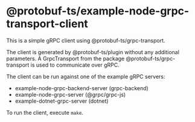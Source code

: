 @protobuf-ts/example-node-grpc-transport-client
===============================================

This is a simple gRPC client using @protobuf-ts/grpc-transport.

The client is generated by @protobuf-ts/plugin without any additional 
parameters. A GrpcTransport from the package @protobuf-ts/grpc-transport 
is used to communicate over gRPC.

The client can be run against one of the example gRPC servers:
- example-node-grpc-backend-server (grpc-backend)
- example-node-grpc-server (@grpc/grpc-js)
- example-dotnet-grpc-server (dotnet)

To run the client, execute `make`.
